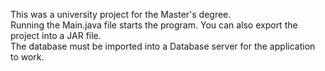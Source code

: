 This was a university project for the Master's degree.  
Running the Main.java file starts the program. You can also export the project into a JAR file.  
The database must be imported into a Database server for the application to work.
